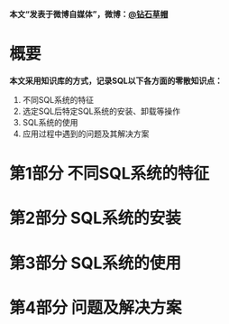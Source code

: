 **本文“发表于微博自媒体”，微博：[@钻石草帽](https://weibo.com/strawhatchan)**

# 概要
**本文采用知识库的方式，记录SQL以下各方面的零散知识点：**

1. 不同SQL系统的特征
2. 选定SQL后特定SQL系统的安装、卸载等操作
3. SQL系统的使用
4. 应用过程中遇到的问题及其解决方案

# 第1部分 不同SQL系统的特征




# 第2部分 SQL系统的安装




# 第3部分 SQL系统的使用




# 第4部分 问题及解决方案